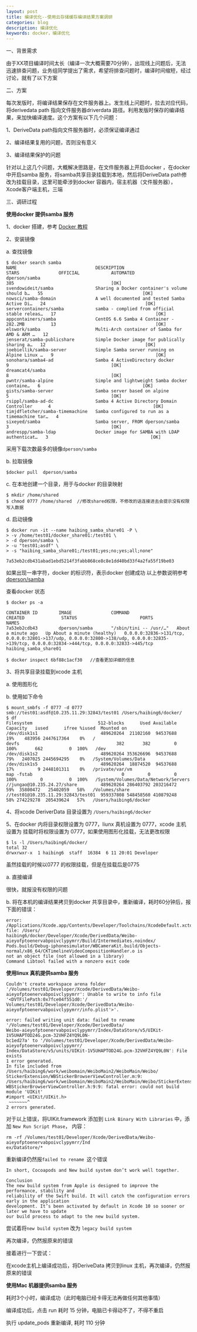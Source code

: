 ```yaml
---
layout: post
title: 编译优化--使用云存储缓存编译结果方案调研
categories: blog
description: 编译优化
keywords: docker，编译优化
---
```


一、背景需求

由于XX项目编译时间太长（编译一次大概需要70分钟），出现线上问题后，无法迅速排查问题，业务组同学提出了需求，希望将排查问题时，编译时间缩短，经过讨论，就有了以下方案

二、方案

每次发版时，将编译结果保存在文件服务器上。发生线上问题时，拉去对应代码，将derivedata  path 指向文件服务器driverdata 路径。利用发版时保存的编译结果，来加快编译速度。这个方案有以下几个问题：

1、DeriveData path指向文件服务器时，必须保证编译通过


2、编译结果复用的问题，否则没有意义


3、编译结果保护的问题

针对以上这几个问题，大概解决思路是，在文件服务器上开启docker ，在docker中开启samba 服务，将samba共享目录挂载到本地，然后将DeriveData path修改为挂载目录，这里可能牵涉到docker 容器内，宿主机器（文件服务器），Xcode客户端主机，三端



三、调研过程

<b>使用docker 提供samba 服务</b>

1、docker 搭建，参考 [Docker 教程](https://www.runoob.com/docker/docker-tutorial.html)

2、安装镜像


a. 查找镜像
 
```
$ docker search samba
NAME                              DESCRIPTION                                     STARS               OFFICIAL            AUTOMATED
dperson/samba                                                                     385                                     [OK]
svendowideit/samba                Sharing a Docker container's volume should b…   55                                      [OK]
nowsci/samba-domain               A well documented and tested Samba Active Di…   24                                      [OK]
servercontainers/samba            samba - complied from official stable releas…   17                                      [OK]
appcontainers/samba               CentOS 6.6 Samba 4 Container - 282.2MB          13                                      [OK]
elswork/samba                     Multi-Arch container of Samba for AMD & ARM …   12                                      
jenserat/samba-publicshare        Simple Docker image for publically sharing a…   12                                      [OK]
joebiellik/samba-server           Simple Samba server running on Alpine Linux …   9                                       [OK]
sonohara/samba4-ad                Samba 4 ActiveDirectory docker                  9                                       [OK]
dreamcat4/samba                                                                   8                                       [OK]
pwntr/samba-alpine                Simple and lightweight Samba docker containe…   6                                       [OK]
gists/samba-server                Samba server based on alpine                    5                                       [OK]
rsippl/samba-ad-dc                Samba 4 Active Directory Domain Controller      4                                       [OK]
timjdfletcher/samba-timemachine   Samba configured to run as a timemachine tar…   4                                       
sixeyed/samba                     Samba server, FROM dperson/samba                3                                       [OK]
andrespp/samba-ldap               Docker image for SAMBA with LDAP authenticat…   3                                       [OK]
```
 
采用下载次数最多的镜像`dperson/samba`


b. 拉取镜像

```
$docker pull  dperson/samba
```


c. 在本地创建一个目录，用于与docker 的目录映射


```
$ mkdir /home/shared
$ chmod 0777 /home/shared  //修改shared权限，不修改的话连接进去会提示没有权限写入数据
```


d. 启动镜像

```
$ docker run -it --name haibing_samba_share01 -P \
> -v /home/test01/docker_share01:/test01 \
> -d dperson/samba \
> -u "test01;asdf" \
> -s "haibing_samba_share01;/test01;yes;no;yes;all;none"

7a53eb2cdb431abad1ebd5214f3fabb868ce8c8e1dd40bd33f4a2fa55f19be03
```
如果出现一串字符，docker 的标识符，表示docker 创建成功
以上参数说明参考 [dperson/samba](https://github.com/dperson/samba)

查看docker 状态

```
$ docker ps -a

CONTAINER ID        IMAGE               COMMAND                  CREATED              STATUS                        PORTS                                                                                                                                            NAMES
7a53eb2cdb43        dperson/samba       "/sbin/tini -- /usr/…"   About a minute ago   Up About a minute (healthy)   0.0.0.0:32836->131/tcp, 0.0.0.0:32801->137/udp, 0.0.0.0:32800->138/udp, 0.0.0.0:32835->139/tcp, 0.0.0.0:32834->444/tcp, 0.0.0.0:32833->445/tcp   haibing_samba_share01

```

```
$ docker inspect 6bf88c1acf30   //查看更加详细的信息
```

3、将共享目录挂载到xcode 主机

a. 使用图形化


b. 使用如下命令

```
$ mount_smbfs -f 0777 -d 0777 smb://test01:asdf@10.235.11.29:32843/test01 /Users/haibing6/docker/
$ df
Filesystem                         512-blocks      Used Available Capacity   iused      ifree %iused  Mounted on
/dev/disk1s1                        489620264  21102160  94537688    19%    483956 2447617364    0%   /
devfs                                     382       382         0   100%       662          0  100%   /dev
/dev/disk1s2                        489620264 353626696  94537688    79%   2407025 2445694295    0%   /System/Volumes/Data
/dev/disk1s5                        489620264  18874520  94537688    17%         9 2448101311    0%   /private/var/vm
map -fstab                                  0         0         0   100%         0          0  100%   /System/Volumes/Data/Network/Servers
//jungao@10.235.24.27/share         489620264 286403792 203216472    59%  35800472   25402059   58%   /Volumes/share
//test01@10.235.11.29:32843/test01  959337808 548458560 410879248    58% 274229278  205439624   57%   /Users/haibing6/docker
```


4、将xcode DeriverData 目录设置为 `/Users/haibing6/docker` 

5、在docker 内将目录权限设置为 0777，liunx 真机设置为 0777，xcode 主机设置为 挂载时将权限设置为 0777，如果使用图形化挂载，无法更改权限

```
$ ls -l /Users/haibing6/docker/
total 32
drwxrwxr-x  1 haibing6  staff  16384  6 11 20:01 Developer
```

虽然挂载的时候以0777 的权限挂载，但是在挂载后是0775

a. 直接编译

很快，就报没有权限的问题

b. 将在本机的编译结果拷贝到docker 共享目录中，重新编译，耗时60分钟后，报下面的错误：

```
error: /Applications/Xcode.app/Contents/Developer/Toolchains/XcodeDefault.xctoolchain/usr/bin/libtool: file: /Users/
haibing6/docker/Developer/Xcode/DerivedData/Weibo-aieyofptoenervabpoivclypymrr/Build/Intermediates.noindex/
Pods.build/Debug-iphonesimulator/WBCameraKit.build/Objects-normal/x86_64/CKTimelineVideoCompositionHandler.o is
not an object file (not allowed in a library)
Command Libtool failed with a nonzero exit code
```



<b>使用linux 真机提供samba 服务</b>

```
Couldn't create workspace arena folder '/Volumes/test01/Developer/Xcode/DerivedData/Weibo-
aieyofptoenervabpoivclypymrr': Unable to write to info file '<DVTFilePath:0x7fce04f551d0:'/
Volumes/test01/Developer/Xcode/DerivedData/Weibo-aieyofptoenervabpoivclypymrr/info.plist'>'.
```



```
error: failed writing unit data: failed to rename '/Volumes/test01/Developer/Xcode/DerivedData/
Weibo-aieyofptoenervabpoivclypymrr/Index/DataStore/v5/UIKit-1V5UHAPTOD24G.pcm-32VHFZ4YQ9L0N-
bc1ed27a' to '/Volumes/test01/Developer/Xcode/DerivedData/Weibo-aieyofptoenervabpoivclypymrr/
Index/DataStore/v5/units/UIKit-1V5UHAPTOD24G.pcm-32VHFZ4YQ9L0N': File exists
1 error generated.
In file included from /Users/haibing6/work/weibomain/WeiboMain2/WeiboMain/Weibo/
StickerExtension/WBStickerBrowserViewController.m:9:
/Users/haibing6/work/weibomain/WeiboMain2/WeiboMain/Weibo/StickerExtension/
WBStickerBrowserViewController.h:9:9: fatal error: could not build module 'UIKit'
#import <UIKit/UIKit.h>
 ~~~~~~~^
2 errors generated.
```

对于以上错误，将UIKit.framework 添加到 `Link Binary With Libraries` 中，添加 `New Run Script Phase`，
内容：

```
rm -rf /Volumes/test01/Developer/Xcode/DerivedData/Weibo-aieyofptoenervabpoivclypymrr/Ind
ex/DataStore/*
```

重新编译仍然报`failed to rename `这个错误


```
In short, Cocoapods and New build system don’t work well together.

Conclusion
The new build system from Apple is designed to improve the performance, stability and 
reliability of the Swift build. It will catch the configuration errors early in the application
development. It’s been activated by default in Xcode 10 so sooner or later we have to update 
our build process to adapt to the new build system. 

```

尝试着将`new build system` 改为 `legacy build system`

再次编译，仍然报原来的错误


接着进行一下尝试：


在xcode主机上编译成功后，将DeriveData 拷贝到linux 主机，再次编译，仍然报原来的错误


<b>使用Mac 机器提供samba 服务</b>

耗时3个小时，编译成功（此时电脑已经卡得无法再做任何其他事情）

编译成功后，点击 run 耗时 15 分钟，电脑已卡得动不了，不得不重启


执行 update_pods 重新编译, 耗时 110 分钟


